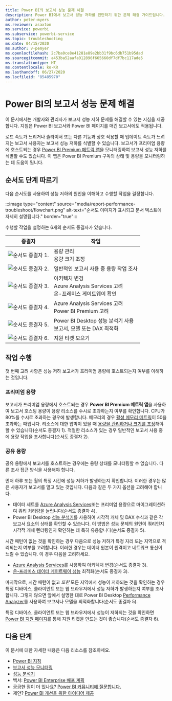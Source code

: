 ```yaml
---
title: Power BI의 보고서 성능 문제 해결
description: Power BI에서 보고서 성능 저하를 진단하기 위한 문제 해결 가이드입니다.
author: peter-myers
ms.reviewer: asaxton
ms.service: powerbi
ms.subservice: powerbi-service
ms.topic: troubleshooting
ms.date: 04/15/2020
ms.author: v-pemyer
ms.openlocfilehash: 2c7ba0ce8e41281e89e2bb31f9bc6db751b95dad
ms.sourcegitcommit: a453ba52aafa012896f665660df7df7bc117ade5
ms.translationtype: HT
ms.contentlocale: ko-KR
ms.lasthandoff: 06/27/2020
ms.locfileid: "85485970"
---
```

# <a name="troubleshoot-report-performance-in-power-bi"></a>Power BI의 보고서 성능 문제 해결

이 문서에서는 개발자와 관리자가 보고서 성능 저하 문제를 해결할 수 있는 지침을 제공합니다. 지침은 Power BI 보고서와 Power BI 페이지를 매긴 보고서에도 적용됩니다.

로드 속도가 느리거나 슬라이서 또는 다른 기능과 상호 작용할 때 업데이트 속도가 느려지는 보고서 사용자는 보고서 성능 저하를 식별할 수 있습니다. 보고서가 프리미엄 용량에 호스트되는 경우 [Power BI Premium 메트릭 앱](../admin/service-admin-premium-monitor-capacity.md)을 모니터링하여 보고서 성능 저하를 식별할 수도 있습니다. 이 앱은 Power BI Premium 구독의 상태 및 용량을 모니터링하는 데 도움이 됩니다.

## <a name="follow-flowchart-steps"></a>순서도 단계 따르기

다음 순서도를 사용하여 성능 저하의 원인을 이해하고 수행할 작업을 결정합니다.

:::image type="content" source="media/report-performance-troubleshoot/flowchart.png" alt-text="순서도 이미지가 표시되고 문서 텍스트에 자세히 설명됩니다." border="true":::

수행할 작업을 설명하는 6개의 순서도 종결자가 있습니다.

|종결자|작업|
|---------|---------|
|![순서도 종결자 1.](media/common/icon-01-red-30x30.png)|용량 관리<br />용량 크기 조정 |
|![순서도 종결자 2.](media/common/icon-02-red-30x30.png)|일반적인 보고서 사용 중 용량 작업 조사|
|![순서도 종결자 3.](media/common/icon-03-red-30x30.png)|아키텍처 변경<br />Azure Analysis Services 고려<br />온-프레미스 게이트웨이 확인|
|![순서도 종결자 4.](media/common/icon-04-red-30x30.png)|Azure Analysis Services 고려<br />Power BI Premium 고려|
|![순서도 종결자 5.](media/common/icon-05-red-30x30.png)|Power BI Desktop 성능 분석기 사용<br />보고서, 모델 또는 DAX 최적화|
|![순서도 종결자 6.](media/common/icon-06-red-30x30.png)|지원 티켓 모으기|

## <a name="take-action"></a>작업 수행

첫 번째 고려 사항은 성능 저하 보고서가 프리미엄 용량에 호스트되는지 여부를 이해하는 것입니다.

### <a name="premium-capacity"></a>프리미엄 용량

보고서가 프리미엄 용량에서 호스트되는 경우 **Power BI Premium 메트릭 앱**을 사용하여 보고서 호스팅 용량이 용량 리소스를 수시로 초과하는지 여부를 확인합니다. CPU가 80%를 수시로 초과하는 경우에 발생합니다. 메모리의 경우 [활성 메모리 메트릭](../admin/service-premium-metrics-app.md#the-active-memory-metric)이 50을 초과하는 때입니다. 리소스에 대한 압박이 있을 때 [용량을 관리하거나 크기를 조정](../admin/service-admin-premium-manage.md)해야 할 수 있습니다(순서도 종결자 1). 적절한 리소스가 있는 경우 일반적인 보고서 사용 중에 용량 작업을 조사합니다(순서도 종결자 2).

### <a name="shared-capacity"></a>공유 용량

공유 용량에서 보고서를 호스트하는 경우에는 용량 상태를 모니터링할 수 없습니다. 다른 조사 접근 방식을 사용해야 합니다.

먼저 하루 또는 월의 특정 시간에 성능 저하가 발생하는지 확인합니다. 이러한 경우는 많은 사용자가 보고서를 열고 있는 것입니다. 다음과 같은 두 가지 옵션을 고려해야 합니다.

- 데이터 세트를 [Azure Analysis Services](/azure/analysis-services/analysis-services-overview)또는 프리미엄 용량으로 마이그레이션하여 쿼리 처리량을 늘립니다(순서도 종결자 4).
- Power BI Desktop [성능 분석기](../create-reports/desktop-performance-analyzer.md)를 사용하여 시각적 개체 및 DAX 수식과 같은 각 보고서 요소의 상태를 확인할 수 있습니다. 이 방법은 성능 문제의 원인이 쿼리인지 시각적 개체 렌더링인지 확인하는 데 특히 유용합니다(순서도 종결자 5).

시간 패턴이 없는 것을 확인하는 경우 다음으로 성능 저하가 특정 지리 또는 지역으로 격리되는지 여부를 고려합니다. 이러한 경우는 데이터 원본이 원격이고 네트워크 통신이 느릴 수 있습니다. 이 경우 다음을 고려하세요.

- [Azure Analysis Services](/azure/analysis-services/analysis-services-overview)를 사용하여 아키텍처 변경(순서도 종결자 3).
- [온-프레미스 데이터 게이트웨이 성능](/data-integration/gateway/service-gateway-performance) 최적화(순서도 종결자 3).

마지막으로, 시간 패턴이 없고 _또한_ 모든 지역에서 성능이 저하되는 것을 확인하는 경우 특정 디바이스, 클라이언트 또는 웹 브라우저에서 성능 저하가 발생하는지 여부를 조사합니다. 그렇지 않으면 앞에서 설명한 대로 Power BI Desktop [Performance Analyzer](../create-reports/desktop-performance-analyzer.md)를 사용하여 보고서나 모델을 최적화합니다(순서도 종결자 5).

특정 디바이스, 클라이언트 또는 웹 브라우저에서 성능이 저하되는 것을 확인하면 [Power BI 지원 페이지](https://powerbi.microsoft.com/support/)를 통해 지원 티켓을 만드는 것이 좋습니다(순서도 종결자 6).

## <a name="next-steps"></a>다음 단계

이 문서에 대한 자세한 내용은 다음 리소스를 참조하세요.

- [Power BI 지침](index.yml)
- [보고서 성능 모니터링](monitor-report-performance.md)
- [성능 분석기](../create-reports/desktop-performance-analyzer.md)
- 백서: [Power BI Enterprise 배포 계획](https://go.microsoft.com/fwlink/?linkid=2057861)
- 궁금한 점이 더 있나요? [Power BI 커뮤니티에 질문합니다.](https://community.powerbi.com/)
- 제안? [Power BI 개선을 위한 아이디어 제공](https://ideas.powerbi.com/)
